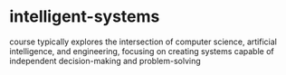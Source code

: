 # intelligent-systems
course typically explores the intersection of computer science, artificial intelligence, and engineering, focusing on creating systems capable of independent decision-making and problem-solving
